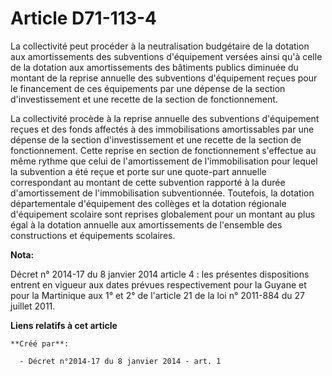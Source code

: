 # Article D71-113-4

La collectivité peut procéder à la neutralisation budgétaire de la dotation aux amortissements des subventions d'équipement
versées ainsi qu'à celle de la dotation aux amortissements des bâtiments publics diminuée du montant de la reprise annuelle
des subventions d'équipement reçues pour le financement de ces équipements par une dépense de la section d'investissement et
une recette de la section de fonctionnement. 

La collectivité procède à la reprise annuelle des subventions d'équipement reçues et des fonds affectés à des immobilisations
amortissables par une dépense de la section d'investissement et une recette de la section de fonctionnement. Cette reprise en
section de fonctionnement s'effectue au même rythme que celui de l'amortissement de l'immobilisation pour lequel la
subvention a été reçue et porte sur une quote-part annuelle correspondant au montant de cette subvention rapporté à la durée
d'amortissement de l'immobilisation subventionnée. Toutefois, la dotation départementale d'équipement des collèges et la
dotation régionale d'équipement scolaire sont reprises globalement pour un montant au plus égal à la dotation annuelle aux
amortissements de l'ensemble des constructions et équipements scolaires.

**Nota:**

Décret n° 2014-17 du 8 janvier 2014 article 4 : les présentes dispositions entrent en vigueur aux dates prévues
respectivement pour la Guyane et pour la Martinique aux 1° et 2° de l'article 21 de la loi n° 2011-884 du 27 juillet 2011.

**Liens relatifs à cet article**

	**Créé par**:

	  - Décret n°2014-17 du 8 janvier 2014 - art. 1
